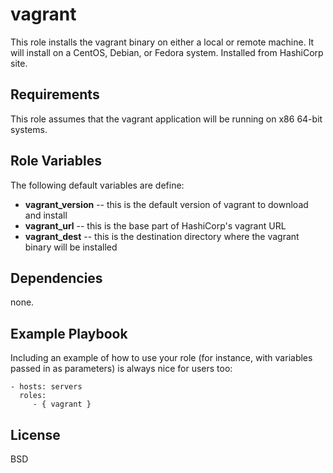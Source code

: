 vagrant
=========

This role installs the vagrant binary on either a local or remote machine. 
It will install on a CentOS, Debian, or Fedora system. Installed from HashiCorp site.

Requirements
------------

This role assumes that the vagrant application will be running on x86 64-bit systems.


Role Variables
--------------

The following default variables are define:

- **vagrant_version** -- this is the default version of vagrant to download and install
- **vagrant_url** --  this is the base part of HashiCorp's vagrant URL
- **vagrant_dest** -- this is the destination directory where the vagrant binary 
will be installed

Dependencies
------------

none.

Example Playbook
----------------

Including an example of how to use your role (for instance, with variables 
passed in as parameters) is always nice for users too:

    - hosts: servers
      roles:
         - { vagrant }

License
-------

BSD
